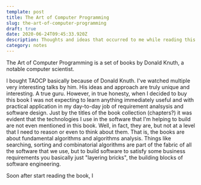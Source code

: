 ```yaml
---
template: post
title: The Art of Computer Programming
slug: the-art-of-computer-programming
draft: true
date: 2020-06-24T09:45:33.920Z
description: Thoughts and ideas that occurred to me while reading this book
category: notes
---
```

The Art of Computer Programming is a set of books by Donald Knuth, a notable computer scientist.

I bought TAOCP basically because of Donald Knuth. I've watched multiple very interesting talks by him. His ideas and approach are truly unique and interesting. A true guru. However, in true honesty, when I decided to buy this book I was not expecting to learn anything immediately useful and with practical application in my day-to-day job of requirement analsysis and software design. Just by the titles of the book collection (chapters?) it was evident that the technologies I use in the software that I'm helping to build are not even mentioned in this book. Well, in fact, they are, but not at a level that I need to reason or even to think about them. That is, the books are about fundamental algorithms and algorithms analysis. Things like searching, sorting and combinatorial algorithms are part of the fabric of all the software that we use, but to build software to satisfy some business requirements you basically just "layering bricks", the building blocks of software engineering.

Soon after start reading the book, I
